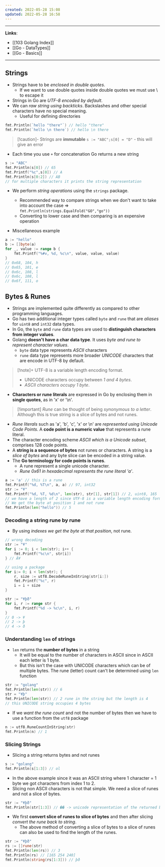 ```yaml
---
created: 2022-05-28 15:08
updated: 2022-05-28 16:58
---
```

---
**Links**: 
- [[103 Golang Index]]
- [[Go - DataTypes]]
- [[Go - Basics]]

---
## Strings
- Strings have to be *enclosed in double quotes*.
	- If we want to use double quotes inside double quotes we must use \ to escape it
- Strings in Go are *UTF-8 encoded by default*.
- We can *raw string using backticks*. Backslashes and other special characters have no special meaning.
	- Useful for defining directories
```go
fmt.Println(`hello "there"`) // hello "there"
fmt.Println(`hello \n there`) // hello \n there
```

> [!caution]- Strings are **immutable**
> `s := "ABC";s[0] = "D"` - this will give an error

- Each time you use `+` for concatenation Go returns a new string

```go
s := "ABC"
fmt.Println(s[0]) // 65
fmt.Printf("%c",s[0]) // A
fmt.Println(s[0:2]) // AB
// for multiple characters it prints the string representation
```

- We perform *string operations* using the `strings` package.
	- Recommended way to compare strings when we don't want to take into account the case => `fmt.Println(strings.EqualFold("GO","go"))`
	- Converting to lower case and then comparing is an expensive operation

- Miscellaneous example
```go
a := "hello"
b := []byte(a)
for _, value := range b {
	fmt.Printf("%#v, %d, %c\n", value, value, value)
}
// 0x68, 104, h
// 0x65, 101, e
// 0x6c, 108, l
// 0x6c, 108, l
// 0x6f, 111, o 
```

## Bytes & Runes
- Strings are implemented quite differently as compared to other programming languages.
- Go has two additional integer types called `byte` and `rune` that are *aliases* for `uint8` and `int32` data types. 
- In Go, the `byte` and `rune` data types are used to **distinguish characters from integer values**.
- Golang **doesn't have a char data type**. It uses *byte and rune to represent character values*.
	- `byte` data type represents *ASCII* characters
	- `rune` data type represents more broader *UNICODE* characters that are encode in UTF-8 by default.

> [!note]+ UTF-8 is a variable length encoding format. 
> - UNICODE characters occupy between *1 and 4 bytes*.
> - *ASCII characters occupy 1 byte*.

- **Characters or rune literals** are expressed in Go by enclosing them in **single quotes**, as in 'x' or '\n'. 

> [!important] *Rune* can be thought of being *synonymous to a letter*. Although this is true string is a slice of bytes and not runes.

- *Rune literals* such as 'a', 'b', 'c', 'x' or \n' are *represented using Unicode Code Points*. A **code point is a numeric value** that represents a rune literal.
- The character encoding scheme *ASCII which is a Unicode subset*, comprises 128 code points.
- A **string is a sequence of bytes** not runes or characters. A string is a *slice of bytes* and any byte slice can be encoded in a string value.
- The **Go terminology for code points is runes**. 
	- A rune represent a single unicode character. 
	- *Rune 0x61 in hexadecimal represents the rune literal 'a'*.

```go
a := 'a' // this is a rune
fmt.Printf("%d, %T\n", a, a) // 97, int32
str := "¥"
fmt.Printf("%d, %T, %d\n", len(str), str[1], str[1]) // 2, uint8, 165
// we have a length of 2 since UTF-8 is a variable length encoding format and the character occupies 2 bytes
// We get the byte at position 1 and not rune
fmt.Println(len("hello")) // 5
```
### Decoding a string rune by rune
- By using *indexes we get the byte at that position*, not rune.
```go
// wrong decoding
str := "¥"
for i := 0; i < len(str); i++ {
	fmt.Printf("%c\n", str[i])
} // Â¥

// using a package
for i:= 0; i < len(str); {
	r, size := utf8.DecodeRuneInString(str[i:])
	fmt.Printf("%c", r)
	i = i + size
}

str := "¥þð"
for i, r := range str {
	fmt.Printf("%d -> %c\n", i, r) 
}
// 0 -> ¥
// 2 -> þ
// 4 -> ð
```

### Understanding `len` of strings
- `len` returns the **number of bytes** in a string
	- It will be equal to the number of characters in ASCII since in ASCII each letter is 1 byte.
	- But this isn't the case with UNICODE characters which can be of multiple bytes. The rune (letter) count can't be determined using `len` function
```go
str := "golang"
fmt.Println(len(str)) // 6
str = "¥þ"
fmt.Println(len(str)) // 2 rune in the string but the length is 4
// this UNICODE string occupies 4 bytes
```
- If we *want the rune count* and not the number of bytes then we have to use a function from the `utf8` package
```go
n := utf8.RuneCountInString(str)
fmt.Println(n) // 1
```

### Slicing Strings
- Slicing a string returns bytes and not runes
```go
s := "golang"
fmt.Println(s[1:3]) // ol
```
- In the above example since it was an ASCII string where 1 character = 1 byte we got characters from index 1 to 2.
- Slicing non ASCII characters is not that simple. We need a slice of runes and not a slice of bytes.
```go
str := "¥þð"
fmt.Println(str[1:3]) // �� -> unicode representation of the returned bytes
```
- We first **convert slice of runes to slice of bytes** and then after slicing *convert the rune back to string*.
	- The above method of converting a slice of bytes to a slice of runes can also be used to find the length of the runes.
```go
str := "¥þð"
rs := []rune(str)
fmt.Println(len(rs)) // 3
fmt.Println(rs) // [165 254 240]
fmt.Println(string(rs[1:3])) // þð
```